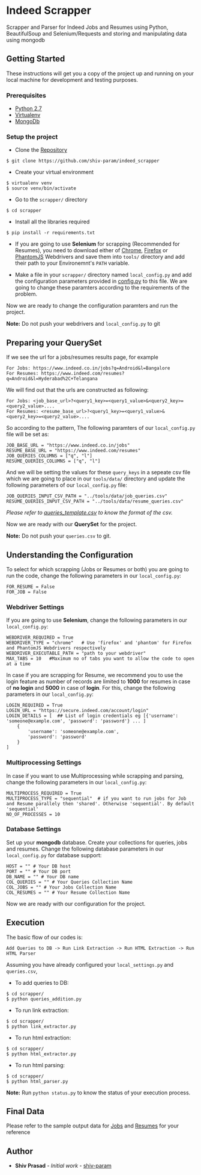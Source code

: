 # Indeed Scrapper

Scrapper and Parser for Indeed Jobs and Resumes using Python, BeautifulSoup and Selenium/Requests and storing and manipulating data using mongodb

## Getting Started

These instructions will get you a copy of the project up and running on your local machine for development and testing purposes.

### Prerequisites

* [Python 2.7](https://www.python.org/downloads/)
* [Virtualenv](https://virtualenv.pypa.io/en/stable/)
* [MongoDb](https://docs.mongodb.com/)

### Setup the project

* Clone the [Repository](https://github.com/shiv-param/indeed_scrapper) 
```
$ git clone https://github.com/shiv-param/indeed_scrapper
```

* Create your virtual environment
```
$ virtualenv venv
$ source venv/bin/activate
```

* Go to the `scrapper/` directory
```
$ cd scrapper
```

* Install all the libraries required
```
$ pip install -r requirements.txt
```

* If you are going to use **Selenium** for scrapping (Recommended for Resumes), you need to download either of [Chrome](http://chromedriver.chromium.org/), [Firefox](https://developer.mozilla.org/en-US/docs/Web/WebDriver) or [PhantomJS](http://phantomjs.org/release-1.8.html) Webdrivers and save them into `tools/` directory and add their path to your Environemnt's `PATH` variable.

* Make a file in your `scrapper/` directory named `local_config.py` and add the configuration parameters provided in [config.py](https://github.com/shiv-param/indeed_scrapper/blob/master/scrapper/config.py) to this file. We are going to change these paramters according to the requirements of the problem.

Now we are ready to change the configuration paramters and run the project.

**Note:** Do not push your webdrivers and `local_config.py` to git

## Preparing your QuerySet

If we see the url for a jobs/resumes results page, for example
```
For Jobs: https://www.indeed.co.in/jobs?q=Android&l=Bangalore
For Resumes: https://www.indeed.com/resumes?q=Android&l=Hyderabad%2C+Telangana
```
We will find out that the urls are constructed as following:
```
For Jobs: <job_base_url>?<query1_key>=<query1_value>&<query2_key>=<query2_value>....
For Resumes: <resume_base_url>?<query1_key>=<query1_value>&<query2_key>=<query2_value>....
```
So according to the pattern,
The following paramters of our `local_config.py` file will be set as:
```
JOB_BASE_URL = "https://www.indeed.co.in/jobs"
RESUME_BASE_URL = "https://www.indeed.com/resumes"
JOB_QUERIES_COLUMNS = ["q", "l"]
RESUME_QUERIES_COLUMNS = ["q", "l"]
```
And we will be setting the values for these `query_keys` in a sepeate csv file which we are going to place in our `tools/data/` directory and update the following parameters of our `local_config.py` file:
```
JOB_QUERIES_INPUT_CSV_PATH = "../tools/data/job_queries.csv"
RESUME_QUERIES_INPUT_CSV_PATH = "../tools/data/resume_queries.csv"
```
*Please refer to [queries_template.csv](https://github.com/shiv-param/indeed_scrapper/blob/master/tools/data/queries_template.csv) to know the format of the csv.*

Now we are ready with our **QuerySet** for the project.

**Note:** Do not push your `queries.csv` to git.

## Understanding the Configuration

To select for which scrapping (Jobs or Resumes or both) you are going to run the code, change the following parameters in our `local_config.py`:
```
FOR_RESUME = False
FOR_JOB = False
```

### Webdriver Settings

If you are going to use **Selenium**, change the following parameters in our `local_config.py`:
```
WEBDRIVER_REQUIRED = True
WEBDRIVER_TYPE = "chrome"   # Use 'firefox' and 'phantom' for Firefox and PhantomJS Webdrivers respectively
WEBDRIVER_EXECUTABLE_PATH = "path to your webdriver"
MAX_TABS = 10   #Maximum no of tabs you want to allow the code to open at a time
```

In case if you are scrapping for Resume, we recommend you to use the login feature as number of records are limited to **1000** for resumes in case of **no login** and **5000** in case of **login**. For this, change the following parameters in our `local_config.py`:
```
LOGIN_REQUIRED = True
LOGIN_URL = "https://secure.indeed.com/account/login"
LOGIN_DETAILS = [  ## List of login credentials eg [{'username': 'someone@example.com', 'password': 'password'} ... ]
    {
        'username': 'someone@example.com',
        'password': 'password'
    }
]
```

### Multiprocessing Settings

In case if you want to use Multiprocessing while scrapping and parsing, change the following parameters in our `local_config.py`:
```
MULTIPROCESS_REQUIRED = True
MULTIPROCESS_TYPE = "sequential"  # if you want to run jobs for Job and Resume parallely then 'shared'. Otherwise 'sequential'. By default 'sequential'
NO_OF_PROCESSES = 10
```

### Database Settings

Set up your **mongodb** database. Create your collections for queries, jobs and resumes. Change the following database parameters in our `local_config.py` for database support:
```
HOST = "" # Your DB host
PORT = "" # Your DB port
DB_NAME = "" # Your DB name
COL_QUERIES = "" # Your Queries Collection Name
COL_JOBS = "" # Your Jobs Collection Name
COL_RESUMES = "" # Your Resume Collection Name
```

Now we are ready with our configuration for the project.

## Execution

The basic flow of our codes is:
```
Add Queries to DB -> Run Link Extraction -> Run HTML Extraction -> Run HTML Parser
```

Assuming you have already configured your `local_settings.py` and `queries.csv`,

* To add queries to DB:
```
$ cd scrapper/
$ python queries_addition.py
```

* To run link extraction:
```
$ cd scrapper/
$ python link_extractor.py
```

* To run html extraction:
```
$ cd scrapper/
$ python html_extractor.py
```

* To run html parsing:
```
$ cd scrapper/
$ python html_parser.py
```

**Note:** Run `python status.py` to know the status of your execution process.

## Final Data

Please refer to the sample output data for [Jobs](https://raw.githubusercontent.com/shiv-param/indeed_scrapper/blob/master/tools/data/jobs.json) and [Resumes](https://raw.githubusercontent.com/shiv-param/indeed_scrapper/blob/master/tools/data/resumes.json) for your reference

## Author

* **Shiv Prasad** - *Initial work* - [shiv-param](https://github.com/shiv-param/)
